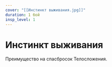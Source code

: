 ```yaml
---
cover: "[[Инстинкт выживания.jpg]]"
duration: 1 бой
insp_level: 1
---
```

# Инстинкт выживания

Преимущество на спасбросок Телосложения.
